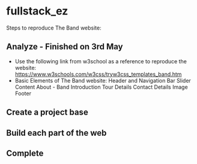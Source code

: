 # fullstack_ez
Steps to reproduce The Band website:
## Analyze - Finished on 3rd May
- Use the following link from w3school as a reference to reproduce the website: https://www.w3schools.com/w3css/tryw3css_templates_band.htm
- Basic Elements of The Band website:
    Header and Navigation Bar
    Slider
    Content
        About - Band Introduction
        Tour Details
        Contact Details
        Image
    Footer

## Create a project base
## Build each part of the web
## Complete